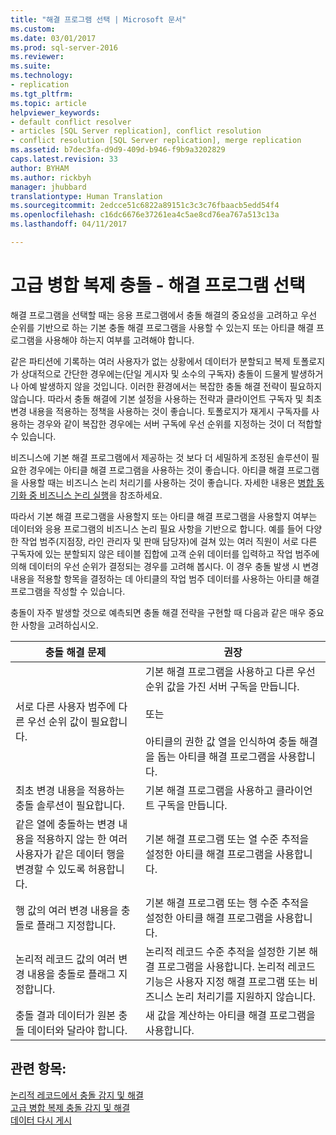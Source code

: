 ```yaml
---
title: "해결 프로그램 선택 | Microsoft 문서"
ms.custom: 
ms.date: 03/01/2017
ms.prod: sql-server-2016
ms.reviewer: 
ms.suite: 
ms.technology:
- replication
ms.tgt_pltfrm: 
ms.topic: article
helpviewer_keywords:
- default conflict resolver
- articles [SQL Server replication], conflict resolution
- conflict resolution [SQL Server replication], merge replication
ms.assetid: b7dec3fa-d9d9-409d-b946-f9b9a3202829
caps.latest.revision: 33
author: BYHAM
ms.author: rickbyh
manager: jhubbard
translationtype: Human Translation
ms.sourcegitcommit: 2edcce51c6822a89151c3c3c76fbaacb5edd54f4
ms.openlocfilehash: c16dc6676e37261ea4c5ae8cd76ea767a513c13a
ms.lasthandoff: 04/11/2017

---
```

# <a name="advanced-merge-replication-conflict---choose-a-resolver"></a>고급 병합 복제 충돌 - 해결 프로그램 선택
  해결 프로그램을 선택할 때는 응용 프로그램에서 충돌 해결의 중요성을 고려하고 우선 순위를 기반으로 하는 기본 충돌 해결 프로그램을 사용할 수 있는지 또는 아티클 해결 프로그램을 사용해야 하는지 여부를 고려해야 합니다.  
  
 같은 파티션에 기록하는 여러 사용자가 없는 상황에서 데이터가 분할되고 복제 토폴로지가 상대적으로 간단한 경우에는(단일 게시자 및 소수의 구독자) 충돌이 드물게 발생하거나 아예 발생하지 않을 것입니다. 이러한 환경에서는 복잡한 충돌 해결 전략이 필요하지 않습니다. 따라서 충돌 해결에 기본 설정을 사용하는 전략과 클라이언트 구독자 및 최초 변경 내용을 적용하는 정책을 사용하는 것이 좋습니다. 토폴로지가 재게시 구독자를 사용하는 경우와 같이 복잡한 경우에는 서버 구독에 우선 순위를 지정하는 것이 더 적합할 수 있습니다.  
  
 비즈니스에 기본 해결 프로그램에서 제공하는 것 보다 더 세밀하게 조정된 솔루션이 필요한 경우에는 아티클 해결 프로그램을 사용하는 것이 좋습니다. 아티클 해결 프로그램을 사용할 때는 비즈니스 논리 처리기를 사용하는 것이 좋습니다. 자세한 내용은 [병합 동기화 중 비즈니스 논리 실행](../../../relational-databases/replication/merge/execute-business-logic-during-merge-synchronization.md)을 참조하세요.  
  
 따라서 기본 해결 프로그램을 사용할지 또는 아티클 해결 프로그램을 사용할지 여부는 데이터와 응용 프로그램의 비즈니스 논리 필요 사항을 기반으로 합니다. 예를 들어 다양한 작업 범주(지점장, 라인 관리자 및 판매 담당자)에 걸쳐 있는 여러 직원이 서로 다른 구독자에 있는 분할되지 않은 테이블 집합에 고객 순위 데이터를 입력하고 작업 범주에 의해 데이터의 우선 순위가 결정되는 경우를 고려해 봅시다. 이 경우 충돌 발생 시 변경 내용을 적용할 항목을 결정하는 데 아티클의 작업 범주 데이터를 사용하는 아티클 해결 프로그램을 작성할 수 있습니다.  
  
 충돌이 자주 발생할 것으로 예측되면 충돌 해결 전략을 구현할 때 다음과 같은 매우 중요한 사항을 고려하십시오.  
  
|충돌 해결 문제|권장|  
|-------------------------------|--------------------|  
|서로 다른 사용자 범주에 다른 우선 순위 값이 필요합니다.|기본 해결 프로그램을 사용하고 다른 우선 순위 값을 가진 서버 구독을 만듭니다.<br /><br /> 또는<br /><br /> 아티클의 권한 값 열을 인식하여 충돌 해결을 돕는 아티클 해결 프로그램을 사용합니다.|  
|최초 변경 내용을 적용하는 충돌 솔루션이 필요합니다.|기본 해결 프로그램을 사용하고 클라이언트 구독을 만듭니다.|  
|같은 열에 충돌하는 변경 내용을 적용하지 않는 한 여러 사용자가 같은 데이터 행을 변경할 수 있도록 허용합니다.|기본 해결 프로그램 또는 열 수준 추적을 설정한 아티클 해결 프로그램을 사용합니다.|  
|행 값의 여러 변경 내용을 충돌로 플래그 지정합니다.|기본 해결 프로그램 또는 행 수준 추적을 설정한 아티클 해결 프로그램을 사용합니다.|  
|논리적 레코드 값의 여러 변경 내용을 충돌로 플래그 지정합니다.|논리적 레코드 수준 추적을 설정한 기본 해결 프로그램을 사용합니다. 논리적 레코드 기능은 사용자 지정 해결 프로그램 또는 비즈니스 논리 처리기를 지원하지 않습니다.|  
|충돌 결과 데이터가 원본 충돌 데이터와 달라야 합니다.|새 값을 계산하는 아티클 해결 프로그램을 사용합니다.|  
  
## <a name="see-also"></a>관련 항목:  
 [논리적 레코드에서 충돌 감지 및 해결](../../../relational-databases/replication/merge/advanced-merge-replication-conflict-resolving-in-logical-record.md)   
 [고급 병합 복제 충돌 감지 및 해결](../../../relational-databases/replication/merge/advanced-merge-replication-conflict-detection-and-resolution.md)   
 [데이터 다시 게시](../../../relational-databases/replication/republish-data.md)  
  
  

